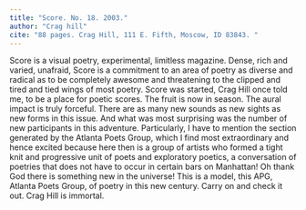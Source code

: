```yaml
---
title: "Score. No. 18. 2003."
author: "Crag hill"
cite: "88 pages. Crag Hill, 111 E. Fifth, Moscow, ID 83843. "
---
```


Score is a visual poetry, experimental, limitless magazine. Dense, rich and varied, unafraid, Score is a commitment to an area of poetry as diverse and radical as to be completely awesome and threatening to the clipped and tired and tied wings of most poetry. Score was started, Crag Hill once told me, to be a place for poetic scores. The fruit is now in season. The aural impact is truly forceful. There are as many new sounds as new sights as new forms in this issue. And what was most surprising was the number of new participants in this adventure. Particularly, I have to mention the section generated by the Atlanta Poets Group, which I find most extraordinary and hence excited because here then is a group of artists who formed a tight knit and progressive unit of poets and exploratory poetics, a conversation of poetries that does not have to occur in certain bars on Manhattan! Oh thank God there is something new in the universe! This is a model, this APG, Atlanta Poets Group, of poetry in this new century. Carry on and check it out. Crag Hill is immortal. 

